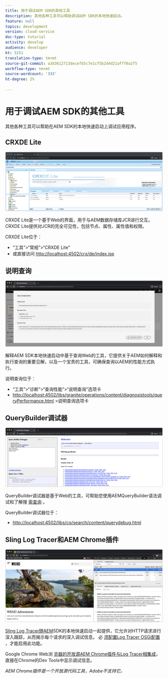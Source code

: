 ```yaml
---
title: 用于调试AEM SDK的其他工具
description: 其他各种工具可以帮助调试AEM SDK的本地快速启动。
feature: null
topics: development
version: cloud-service
doc-type: tutorial
activity: develop
audience: developer
kt: 5251
translation-type: tm+mt
source-git-commit: a3d3612713decefb5c7e1cf5b2d4d21afff0a2f5
workflow-type: tm+mt
source-wordcount: '333'
ht-degree: 2%

---
```



# 用于调试AEM SDK的其他工具

其他各种工具可以帮助在AEM SDK的本地快速启动上调试应用程序。

## CRXDE Lite

![CRXDE Lite](./assets/other-tools/crxde-lite.png)

CRXDE Lite是一个基于Web的界面，用于与AEM数据存储库JCR进行交互。 CRXDE Lite提供对JCR的完全可见性，包括节点、属性、属性值和权限。

CRXDE Lite位于：

+ “工具”>“常规”>“CRXDE Lite”
+ 或直接访问 [http://localhost:4502/crx/de/index.jsp](http://localhost:4502/crx/de/index.jsp)

## 说明查询

![说明查询](./assets/other-tools/explain-query.png)

解释AEM SDK本地快速启动中基于查询Web的工具，它提供关于AEM如何解释和执行查询的重要见解，以及一个宝贵的工具，可确保查询以AEM的性能方式执行。

说明查询位于：

+ “工具”>“诊断”>“查询性能”>“说明查询”选项卡
+ [http://localhost:4502/libs/granite/operations/content/diagnosistools/queryPerformance.html](http://localhost:4502/libs/granite/operations/content/diagnosistools/queryPerformance.html) >说明查询选项卡

## QueryBuilder调试器

![QueryBuilder调试器](./assets/other-tools/query-debugger.png)

QueryBuilder调试器是基于Web的工具，可帮助您使用AEMQueryBuilder语法调试和了解搜 [索查询](https://docs.adobe.com/content/help/en/experience-manager-65/developing/platform/query-builder/querybuilder-api.html) 。

QueryBuilder调试器位于：

+ [http://localhost:4502/libs/cq/search/content/querydebug.html](http://localhost:4502/libs/cq/search/content/querydebug.html)

## Sling Log Tracer和AEM Chrome插件

![Sling Log Tracer和AEM Chrome插件](./assets/other-tools/log-tracer.png)

[Sling Log Tracer随AEM](https://sling.apache.org/documentation/bundles/log-tracers.html)SDK的本地快速启动一起提供，它允许对HTTP请求进行深入跟踪，从而揭示每个请求的深入调试信息。 必 [须配置Log Tracer OSGi配置](https://sling.apache.org/documentation/bundles/log-tracers.html#configuration-1) ，才能启用此功能。

Google Chrome Web浏 [览器的开放源](https://chrome.google.com/webstore/detail/aem-chrome-plug-in/ejdcnikffjleeffpigekhccpepplaode?hl=en-US)[AEM Chrome插件与Log Tracer相集成](https://www.google.com/chrome/)，直接在Chrome的Dev Tools中显示调试信息。

_AEM Chrome插件是一个开放源代码工具，Adobe不支持它。_

